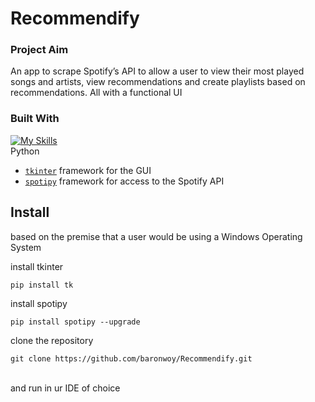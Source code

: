# Recommendify

### Project Aim
 An app to scrape Spotify’s API to allow a user to view their most played songs and artists, view recommendations and create playlists based on recommendations. All with a functional UI

### Built With

[![My Skills](https://skillicons.dev/icons?i=py)](https://skillicons.dev) <br />
Python

* [`tkinter`](https://tkdocs.com/tutorial/index.html) framework for the GUI
* [`spotipy`](https://spotipy.readthedocs.io/en/2.22.1/) framework for access to the Spotify API

## Install
based on the premise that a user would be using a Windows Operating System <br/>

install tkinter
```
pip install tk
```
install spotipy
```
pip install spotipy --upgrade
```
clone the repository
```
git clone https://github.com/baronwoy/Recommendify.git
```
<br>
and run in ur IDE of choice
